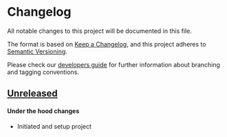 # Changelog
All notable changes to this project will be documented in this file.

The format is based on [Keep a Changelog](https://keepachangelog.com/en/1.0.0/),
and this project adheres to [Semantic Versioning](https://semver.org/spec/v2.0.0.html).

Please check our [developers guide](https://gitlab.com/tokend/developers-guide)
for further information about branching and tagging conventions.

## [Unreleased]
#### Under the hood changes
- Initiated and setup project

[Unreleased]: https://github.com/Swapica/landing/compare/1.0.0-rc.0...main
[1.0.0-rc.0]: https://github.com/Swapica/landing/tags/1.0.0-rc.0
